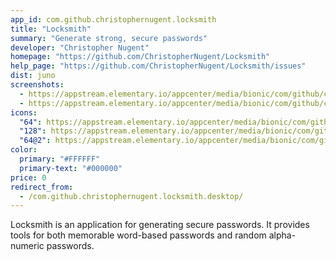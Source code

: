```yaml
---
app_id: com.github.christophernugent.locksmith
title: "Locksmith"
summary: "Generate strong, secure passwords"
developer: "Christopher Nugent"
homepage: "https://github.com/ChristopherNugent/Locksmith"
help_page: "https://github.com/ChristopherNugent/Locksmith/issues"
dist: juno
screenshots:
  - https://appstream.elementary.io/appcenter/media/bionic/com/github/christophernugent.locksmith/B1F259AD767FF3219BD583599B4E9C9A/screenshots/image-1_orig.png
  - https://appstream.elementary.io/appcenter/media/bionic/com/github/christophernugent.locksmith/B1F259AD767FF3219BD583599B4E9C9A/screenshots/image-2_orig.png
icons:
  "64": https://appstream.elementary.io/appcenter/media/bionic/com/github/christophernugent.locksmith/B1F259AD767FF3219BD583599B4E9C9A/icons/64x64/com.github.christophernugent.locksmith_com.github.christophernugent.locksmith.png
  "128": https://appstream.elementary.io/appcenter/media/bionic/com/github/christophernugent.locksmith/B1F259AD767FF3219BD583599B4E9C9A/icons/128x128/com.github.christophernugent.locksmith_com.github.christophernugent.locksmith.png
  "64@2": https://appstream.elementary.io/appcenter/media/bionic/com/github/christophernugent.locksmith/B1F259AD767FF3219BD583599B4E9C9A/icons/64x64@2/com.github.christophernugent.locksmith_com.github.christophernugent.locksmith.png
color:
  primary: "#FFFFFF"
  primary-text: "#000000"
price: 0
redirect_from:
  - /com.github.christophernugent.locksmith.desktop/
---
```


<p>Locksmith is an application for generating secure passwords. It provides tools for both memorable word-based passwords and random alpha-numeric passwords.</p>